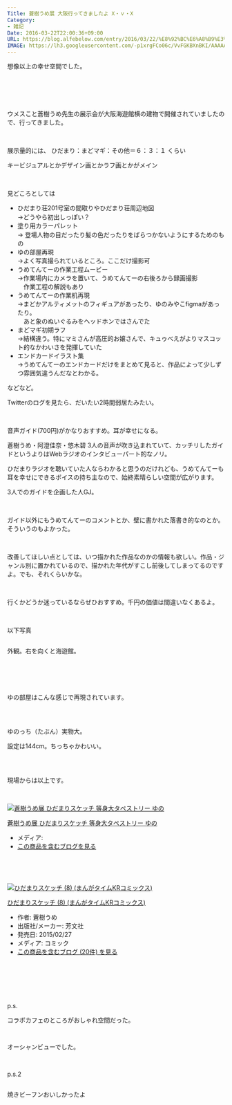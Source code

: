 ```yaml
---
Title: 蒼樹うめ展 大阪行ってきましたよ X・ｖ・X
Category:
- 雑記
Date: 2016-03-22T22:00:36+09:00
URL: https://blog.alfebelow.com/entry/2016/03/22/%E8%92%BC%E6%A8%B9%E3%81%86%E3%82%81%E5%B1%95_%E5%A4%A7%E9%98%AA%E8%A1%8C%E3%81%A3%E3%81%A6%E3%81%8D%E3%81%BE%E3%81%97%E3%81%9F%E3%82%88_X%E3%83%BB%EF%BD%96%E3%83%BBX
IMAGE: https://lh3.googleusercontent.com/-p1xrgFCo06c/VvFGKBXnBKI/AAAAAAAAPvI/qJ4y0EY1HfsntQXNsEhq5wZ6AtzHtrIVQ/s1024/IMG_20160322_221824.jpg
---
```


<p>想像以上の幸せ空間でした。</p>
<p><img class="magnifiable" src="https://lh3.googleusercontent.com/-p1xrgFCo06c/VvFGKBXnBKI/AAAAAAAAPvI/qJ4y0EY1HfsntQXNsEhq5wZ6AtzHtrIVQ/s1024/IMG_20160322_221824.jpg" alt="" /></p>
<p> </p>
<p> </p>
<p>ウメスこと蒼樹うめ先生の展示会が大阪海遊館横の建物で開催されていましたので、行ってきました。</p>
<p> </p>
<p>展示量的には、 ひだまり：まどマギ：その他＝６：３：１ くらい</p>
<p>キービジュアルとかデザイン画とかラフ画とかがメイン</p>
<p> </p>
<p>見どころとしては</p>
<ul>
<li><span style="line-height: 1.5;">ひだまり荘201号室の間取りやひだまり荘周辺地図<br />→どうやら初出しっぽい？</span></li>
<li><span style="line-height: 1.5;">塗り用カラーパレット<br />→ 登場人物の目だったり髪の色だったりをばらつかないようにするためのもの</span></li>
<li>ゆの部屋再現<br />→よく写真撮られているところ。ここだけ撮影可</li>
<li>うめてんてーの作業工程ムービー<br />→作業場内にカメラを置いて、うめてんてーの右後ろから録画撮影<br />　作業工程の解説もあり</li>
<li>うめてんてーの作業机再現<br />→まどかアルティメットのフィギュアがあったり、ゆのみやこfigmaがあったり。<br />　あと象のぬいぐるみをヘッドホンではさんでた</li>
<li>まどマギ初期ラフ<br />→結構違う。特にマミさんが高圧的お嬢さんで、キュゥべえがよりマスコット的なかわいさを発揮していた</li>
<li>エンドカードイラスト集<br />→うめてんてーのエンドカードだけをまとめて見ると、作品によって少しずつ雰囲気違うんだなとわかる。</li>
</ul>
<p>などなど。</p>
<p>Twitterのログを見たら、だいたい2時間弱居たみたい。</p>
<p> </p>
<p>音声ガイド(700円)がかなりおすすめ。耳が幸せになる。</p>
<p>蒼樹うめ・阿澄佳奈・悠木碧 3人の音声が吹き込まれていて、カッチリしたガイドというよりはWebラジオのインタビューパート的なノリ。</p>
<p>ひだまりラジオを聴いていた人ならわかると思うのだけれども、うめてんてーも耳を幸せにできるボイスの持ち主なので、始終素晴らしい空間が広がります。</p>
<p>3人でのガイドを企画した人GJ。</p>
<p> </p>
<p>ガイド以外にもうめてんてーのコメントとか、壁に書かれた落書き的なのとか。そういうのもよかった。</p>
<p> </p>
<p>改善してほしい点としては、いつ描かれた作品なのかの情報も欲しい。作品・ジャンル別に置かれているので、描かれた年代がすこし前後してしまってるのですよ。でも、それくらいかな。</p>
<p> </p>
<p>行くかどうか迷っているならぜひおすすめ。千円の価値は間違いなくあるよ。</p>
<p> </p>
<p>以下写真</p>
<p><img class="magnifiable" src="https://lh3.googleusercontent.com/-6FvhTR9Y5y0/VvD-RTX_yMI/AAAAAAAAPr0/XZ7vlH-LWGQilCzwfc92OFAt9nEmaGLGQ/s1024/IMG_20160322_131808.jpg" alt="" /></p>
<p>外観。右を向くと海遊館。</p>
<p> </p>
<p><img class="magnifiable" src="https://lh3.googleusercontent.com/-mQXQhF5GzhE/VvEeILvTVRI/AAAAAAAAPuI/Pp-TqrROiMEvxKd4Cj7L9whyeDSmXwR0A/s1024/IMG_20160322_141404.jpg" alt="" /></p>
<p><img class="magnifiable" src="https://lh3.googleusercontent.com/-sKyoKoLNnek/VvEeGaUdPTI/AAAAAAAAPuI/ATItV-Hz6KY2ZLaykprziSdUNAqas-_XA/s1024/IMG_20160322_141356.jpg" alt="" /></p>
<p><img class="magnifiable" src="https://lh3.googleusercontent.com/-KkSJszffFTc/VvEeOPqzgfI/AAAAAAAAPuI/6jBHJsHExYEgmMD6xRFtOWtC9ewHPDFqw/s1024/IMG_20160322_141542.jpg" alt="" /></p>
<p>ゆの部屋はこんな感じで再現されています。</p>
<p> </p>
<p><img class="magnifiable" src="https://lh3.googleusercontent.com/-scWWJa2e6hE/VvEeIwB4m-I/AAAAAAAAPuI/AEQfwBBwiQQNq4bnMNX6NEcVJ-tgt50Gw/s1024/IMG_20160322_141419.jpg" alt="" /></p>
<p>ゆのっち（たぶん）実物大。</p>
<p>設定は144cm。ちっちゃかわいい。</p>
<p> </p>
<p><img class="magnifiable" src="https://lh3.googleusercontent.com/-jSdzxPBG04k/VvE5qD1JPXI/AAAAAAAAPuw/g3Z9KU2OfeYUzYk2H_JoJerc5BvFOWOuA/s1024/IMG_20160322_212508.jpg" alt="" /></p>
<p>現場からは以上です。</p>
<p>  </p>
<div class="freezed">
<div class="hatena-asin-detail"><a href="http://www.amazon.co.jp/exec/obidos/ASIN/B0169N9STK/ab1025-22/"><img class="hatena-asin-detail-image" title="蒼樹うめ展 ひだまりスケッチ 等身大タペストリー ゆの" src="http://ecx.images-amazon.com/images/I/313UkJDDUDL._SL160_.jpg" alt="蒼樹うめ展 ひだまりスケッチ 等身大タペストリー ゆの" /></a>
<div class="hatena-asin-detail-info">
<p class="hatena-asin-detail-title"><a href="http://www.amazon.co.jp/exec/obidos/ASIN/B0169N9STK/ab1025-22/">蒼樹うめ展 ひだまりスケッチ 等身大タペストリー ゆの</a></p>
<ul>
<li><span class="hatena-asin-detail-label">メディア:</span></li>
<li><a href="http://d.hatena.ne.jp/asin/B0169N9STK/ab1025-22" target="_blank">この商品を含むブログを見る</a></li>
</ul>
</div>
<div class="hatena-asin-detail-foot"> </div>
</div>
</div>
<p> </p>
<div class="freezed">
<div class="hatena-asin-detail"><a href="http://www.amazon.co.jp/exec/obidos/ASIN/4832245295/ab1025-22/"><img class="hatena-asin-detail-image" title="ひだまりスケッチ (8) (まんがタイムKRコミックス)" src="http://ecx.images-amazon.com/images/I/51al3lRN-lL._SL160_.jpg" alt="ひだまりスケッチ (8) (まんがタイムKRコミックス)" /></a>
<div class="hatena-asin-detail-info">
<p class="hatena-asin-detail-title"><a href="http://www.amazon.co.jp/exec/obidos/ASIN/4832245295/ab1025-22/">ひだまりスケッチ (8) (まんがタイムKRコミックス)</a></p>
<ul>
<li><span class="hatena-asin-detail-label">作者:</span> 蒼樹うめ</li>
<li><span class="hatena-asin-detail-label">出版社/メーカー:</span> 芳文社</li>
<li><span class="hatena-asin-detail-label">発売日:</span> 2015/02/27</li>
<li><span class="hatena-asin-detail-label">メディア:</span> コミック</li>
<li><a href="http://d.hatena.ne.jp/asin/4832245295/ab1025-22" target="_blank">この商品を含むブログ (20件) を見る</a></li>
</ul>
</div>
<div class="hatena-asin-detail-foot"> </div>
</div>
</div>
<p> </p>
<p> </p>
<p>p.s.</p>
<p>コラボカフェのところがおしゃれ空間だった。</p>
<p><img class="magnifiable" src="https://lh3.googleusercontent.com/-U2QQraXvs-Y/VvEeSQBqTBI/AAAAAAAAPuI/ULenGi1oj0QLATfMwjbXyf-MvjVWdq4KA/s1024/IMG_20160322_151446.jpg" alt="" /></p>
<p><img class="magnifiable" src="https://lh3.googleusercontent.com/-OmtOBGaiHqw/VvEeW0eGuQI/AAAAAAAAPuQ/_NTlKwey4lMjP91SPnMHEwjBkrbMvoBiA/s1024/IMG_20160322_152813.jpg" alt="" /></p>
<p>オーシャンビューでした。</p>
<p> </p>
<p>p.s.2</p>
<p><img class="magnifiable" src="https://lh3.googleusercontent.com/-L_g9TEFaSAU/VvEeUFYx1gI/AAAAAAAAPuI/szjkrFrtVyMI_a5NorOFL3IAK3EwX1G6g/s1024/IMG_20160322_151816.jpg" alt="" /></p>
<p>焼きビーフンおいしかったよ</p>
<p> </p>
